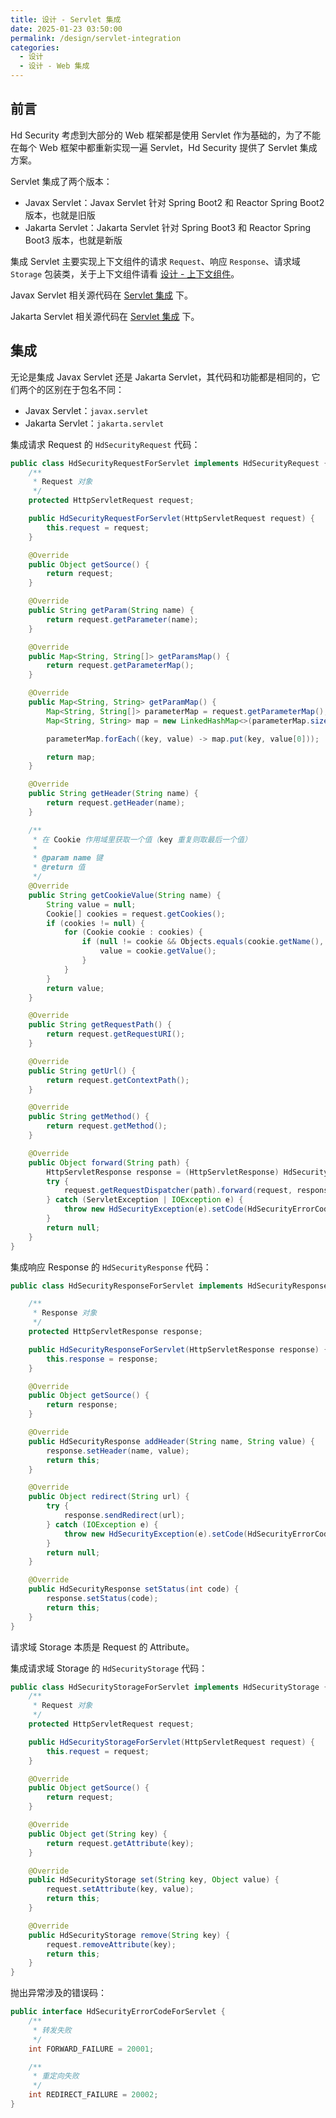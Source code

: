 ```yaml
---
title: 设计 - Servlet 集成
date: 2025-01-23 03:50:00
permalink: /design/servlet-integration
categories:
  - 设计
  - 设计 - Web 集成
---
```



## 前言

Hd Security 考虑到大部分的 Web 框架都是使用 Servlet 作为基础的，为了不能在每个 Web 框架中都重新实现一遍 Servlet，Hd Security 提供了 Servlet 集成方案。

Servlet 集成了两个版本：

- Javax Servlet：Javax Servlet 针对 Spring Boot2 和 Reactor Spring Boot2 版本，也就是旧版
- Jakarta Servlet：Jakarta Servlet 针对 Spring Boot3 和 Reactor Spring Boot3 版本，也就是新版

集成 Servlet 主要实现上下文组件的请求 `Request`、响应 `Response`、请求域 `Storage` 包装类，关于上下文组件请看 [设计 - 上下文组件](/design/context-component)。

Javax Servlet 相关源代码在 [Servlet 集成](https://github.com/Kele-Bingtang/hd-security/tree/master/hd-security-starter/hd-security-javax-servlet/src/main/java/cn/youngkbt/hdsecurity) 下。

Jakarta Servlet 相关源代码在 [Servlet 集成](https://github.com/Kele-Bingtang/hd-security/tree/master/hd-security-starter/hd-security-jakarta-servlet/src/main/java/cn/youngkbt/hdsecurity) 下。

## 集成

无论是集成 Javax Servlet 还是 Jakarta Servlet，其代码和功能都是相同的，它们两个的区别在于包名不同：

- Javax Servlet：`javax.servlet`
- Jakarta Servlet：`jakarta.servlet`

集成请求 Request 的 `HdSecurityRequest` 代码：

```java
public class HdSecurityRequestForServlet implements HdSecurityRequest {
    /**
     * Request 对象
     */
    protected HttpServletRequest request;

    public HdSecurityRequestForServlet(HttpServletRequest request) {
        this.request = request;
    }

    @Override
    public Object getSource() {
        return request;
    }

    @Override
    public String getParam(String name) {
        return request.getParameter(name);
    }

    @Override
    public Map<String, String[]> getParamsMap() {
        return request.getParameterMap();
    }

    @Override
    public Map<String, String> getParamMap() {
        Map<String, String[]> parameterMap = request.getParameterMap();
        Map<String, String> map = new LinkedHashMap<>(parameterMap.size());

        parameterMap.forEach((key, value) -> map.put(key, value[0]));

        return map;
    }

    @Override
    public String getHeader(String name) {
        return request.getHeader(name);
    }

    /**
     * 在 Cookie 作用域里获取一个值（key 重复则取最后一个值）
     *
     * @param name 键
     * @return 值
     */
    @Override
    public String getCookieValue(String name) {
        String value = null;
        Cookie[] cookies = request.getCookies();
        if (cookies != null) {
            for (Cookie cookie : cookies) {
                if (null != cookie && Objects.equals(cookie.getName(), name)) {
                    value = cookie.getValue();
                }
            }
        }
        return value;
    }

    @Override
    public String getRequestPath() {
        return request.getRequestURI();
    }

    @Override
    public String getUrl() {
        return request.getContextPath();
    }

    @Override
    public String getMethod() {
        return request.getMethod();
    }

    @Override
    public Object forward(String path) {
        HttpServletResponse response = (HttpServletResponse) HdSecurityManager.getContext().getResponse().getSource();
        try {
            request.getRequestDispatcher(path).forward(request, response);
        } catch (ServletException | IOException e) {
            throw new HdSecurityException(e).setCode(HdSecurityErrorCodeForServlet.FORWARD_FAILURE);
        }
        return null;
    }
}
```

集成响应 Response 的 `HdSecurityResponse` 代码：

```java
public class HdSecurityResponseForServlet implements HdSecurityResponse {

    /**
     * Response 对象
     */
    protected HttpServletResponse response;

    public HdSecurityResponseForServlet(HttpServletResponse response) {
        this.response = response;
    }

    @Override
    public Object getSource() {
        return response;
    }

    @Override
    public HdSecurityResponse addHeader(String name, String value) {
        response.setHeader(name, value);
        return this;
    }

    @Override
    public Object redirect(String url) {
        try {
            response.sendRedirect(url);
        } catch (IOException e) {
            throw new HdSecurityException(e).setCode(HdSecurityErrorCodeForServlet.REDIRECT_FAILURE);
        }
        return null;
    }

    @Override
    public HdSecurityResponse setStatus(int code) {
        response.setStatus(code);
        return this;
    }
}
```

请求域 Storage 本质是 Request 的 Attribute。

集成请求域 Storage 的 `HdSecurityStorage` 代码：

```java
public class HdSecurityStorageForServlet implements HdSecurityStorage {
    /**
     * Request 对象
     */
    protected HttpServletRequest request;

    public HdSecurityStorageForServlet(HttpServletRequest request) {
        this.request = request;
    }

    @Override
    public Object getSource() {
        return request;
    }

    @Override
    public Object get(String key) {
        return request.getAttribute(key);
    }

    @Override
    public HdSecurityStorage set(String key, Object value) {
        request.setAttribute(key, value);
        return this;
    }

    @Override
    public HdSecurityStorage remove(String key) {
        request.removeAttribute(key);
        return this;
    }
}
```

抛出异常涉及的错误码：

```java
public interface HdSecurityErrorCodeForServlet {
    /**
     * 转发失败
     */
    int FORWARD_FAILURE = 20001;

    /**
     * 重定向失败
     */
    int REDIRECT_FAILURE = 20002;
}

```
